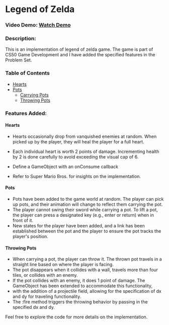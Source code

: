 # Legend of Zelda
### Video Demo:  [Watch Demo](https://youtu.be/IPBM3ryj330?si=wTb3mXdjfzXYWv9M)
### Description:
This is an implementation of legend of zelda game. The game is part of CS50 Game Development and I have added the specified features in the Problem Set.

### Table of Contents

- [Hearts](#hearts)
- [Pots](#pots)
  - [Carrying Pots](#carrying-pots)
  - [Throwing Pots](#throwing-pots)
### Features Added:
#### Hearts
- Hearts occasionally drop from vanquished enemies at random. When picked up by the player, they will heal the player for a full heart.
- Each individual heart is worth 2 points of damage. Incrementing health by 2 is done carefully to avoid exceeding the visual cap of 6.

- Define a GameObject with an onConsume callback
- Refer to Super Mario Bros. for insights on the implementation.

#### Pots
- Pots have been added to the game world at random. The player can pick up pots, and their animation will change to reflect them carrying the pot.
- The player cannot swing their sword while carrying a pot. To lift a pot, the player can press a designated key (e.g., enter or return) when in front of it.
- New states for the player have been added, and a link has been established between the pot and the player to ensure the pot tracks the player's position.

#### Throwing Pots
- When carrying a pot, the player can throw it. The thrown pot travels in a straight line based on where the player is facing.
- The pot disappears when it collides with a wall, travels more than four tiles, or collides with an enemy.
- If the pot collides with an enemy, it does 1 point of damage. The GameObject has been extended to accommodate this functionality,
- with the addition of a projectile field, allowing for the specification of dx and dy for traveling functionality.
- The :fire method triggers the throwing behavior by passing in the specified dx and dy.

 Feel free to explore the code for more details on the implementation.


